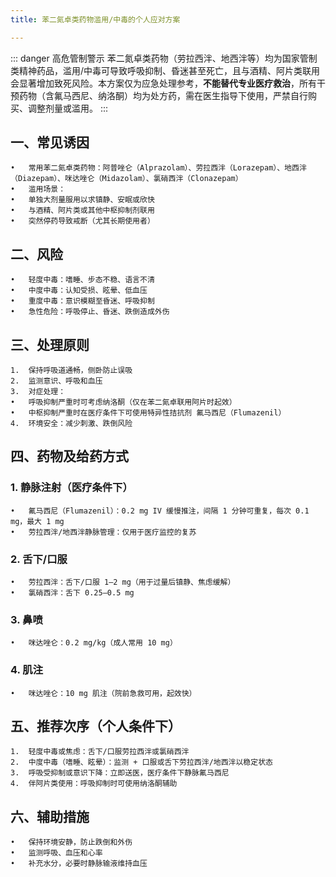 ```yaml
---
title: 苯二氮卓类药物滥用/中毒的个人应对方案

---
```


::: danger 高危管制警示
苯二氮卓类药物（劳拉西泮、地西泮等）均为国家管制类精神药品，滥用/中毒可导致呼吸抑制、昏迷甚至死亡，且与酒精、阿片类联用会显著增加致死风险。本方案仅为应急处理参考，**不能替代专业医疗救治**，所有干预药物（含氟马西尼、纳洛酮）均为处方药，需在医生指导下使用，严禁自行购买、调整剂量或滥用。
:::

## 一、常见诱因
	•	常用苯二氮卓类药物：阿普唑仑（Alprazolam）、劳拉西泮（Lorazepam）、地西泮（Diazepam）、咪达唑仑（Midazolam）、氯硝西泮（Clonazepam）
	•	滥用场景：
	•	单独大剂量服用以求镇静、安眠或欣快
	•	与酒精、阿片类或其他中枢抑制剂联用
	•	突然停药导致戒断（尤其长期使用者）

## 二、风险
	•	轻度中毒：嗜睡、步态不稳、语言不清
	•	中度中毒：认知受损、眩晕、低血压
	•	重度中毒：意识模糊至昏迷、呼吸抑制
	•	急性危险：呼吸停止、昏迷、跌倒造成外伤

## 三、处理原则
	1.	保持呼吸道通畅，侧卧防止误吸
	2.	监测意识、呼吸和血压
	3.	对症处理：
	•	呼吸抑制严重时可考虑纳洛酮（仅在苯二氮卓联用阿片时起效）
	•	中枢抑制严重时在医疗条件下可使用特异性拮抗剂 氟马西尼（Flumazenil）
	4.	环境安全：减少刺激、跌倒风险

## 四、药物及给药方式

### 1. 静脉注射（医疗条件下）
	•	氟马西尼（Flumazenil）：0.2 mg IV 缓慢推注，间隔 1 分钟可重复，每次 0.1 mg，最大 1 mg
	•	劳拉西泮/地西泮静脉管理：仅用于医疗监控的复苏

### 2. 舌下/口服
	•	劳拉西泮：舌下/口服 1–2 mg（用于过量后镇静、焦虑缓解）
	•	氯硝西泮：舌下 0.25–0.5 mg

### 3. 鼻喷
	•	咪达唑仑：0.2 mg/kg（成人常用 10 mg）

### 4. 肌注
	•	咪达唑仑：10 mg 肌注（院前急救可用，起效快）

## 五、推荐次序（个人条件下）
	1.	轻度中毒或焦虑：舌下/口服劳拉西泮或氯硝西泮
	2.	中度中毒（嗜睡、眩晕）：监测 + 口服或舌下劳拉西泮/地西泮以稳定状态
	3.	呼吸受抑制或意识下降：立即送医，医疗条件下静脉氟马西尼
	4.	伴阿片类使用：呼吸抑制时可使用纳洛酮辅助

## 六、辅助措施
	•	保持环境安静，防止跌倒和外伤
	•	监测呼吸、血压和心率
	•	补充水分，必要时静脉输液维持血压
